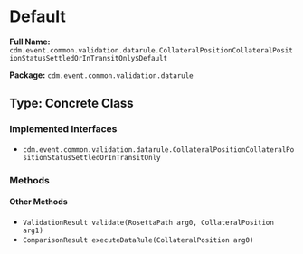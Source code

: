 # Default

**Full Name:** `cdm.event.common.validation.datarule.CollateralPositionCollateralPositionStatusSettledOrInTransitOnly$Default`

**Package:** `cdm.event.common.validation.datarule`

## Type: Concrete Class

### Implemented Interfaces

- `cdm.event.common.validation.datarule.CollateralPositionCollateralPositionStatusSettledOrInTransitOnly`

### Methods

#### Other Methods

- `ValidationResult validate(RosettaPath arg0, CollateralPosition arg1)`
- `ComparisonResult executeDataRule(CollateralPosition arg0)`

